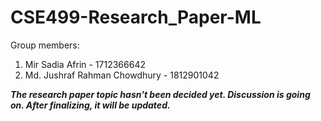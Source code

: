 # CSE499-Research_Paper-ML

Group members:
1. Mir Sadia Afrin - 1712366642
2. Md. Jushraf Rahman Chowdhury - 1812901042

***The research paper topic hasn't been decided yet. Discussion is going on.
After finalizing, it will be updated.***
